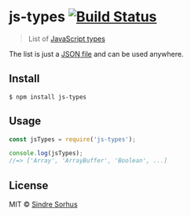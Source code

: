 # js-types [![Build Status](https://travis-ci.org/sindresorhus/js-types.svg?branch=master)](https://travis-ci.org/sindresorhus/js-types)

> List of [JavaScript types](https://developer.mozilla.org/en-US/docs/Web/JavaScript/Data_structures)

The list is just a [JSON file](js-types.json) and can be used anywhere.


## Install

```
$ npm install js-types
```


## Usage

```js
const jsTypes = require('js-types');

console.log(jsTypes);
//=> ['Array', 'ArrayBuffer', 'Boolean', ...]
```


## License

MIT © [Sindre Sorhus](https://sindresorhus.com)
